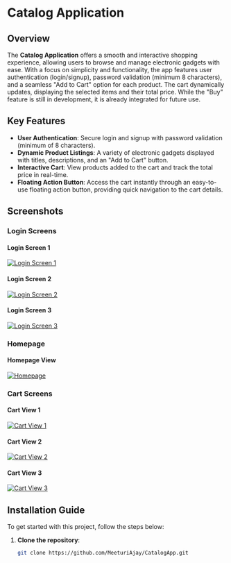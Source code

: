 # Catalog Application

## Overview

The **Catalog Application** offers a smooth and interactive shopping experience, allowing users to browse and manage electronic gadgets with ease. With a focus on simplicity and functionality, the app features user authentication (login/signup), password validation (minimum 8 characters), and a seamless "Add to Cart" option for each product. The cart dynamically updates, displaying the selected items and their total price. While the "Buy" feature is still in development, it is already integrated for future use.

## Key Features

- **User Authentication**: Secure login and signup with password validation (minimum of 8 characters).
- **Dynamic Product Listings**: A variety of electronic gadgets displayed with titles, descriptions, and an "Add to Cart" button.
- **Interactive Cart**: View products added to the cart and track the total price in real-time.
- **Floating Action Button**: Access the cart instantly through an easy-to-use floating action button, providing quick navigation to the cart details.

## Screenshots

### Login Screens

#### Login Screen 1
[![Login Screen 1](CatalogApp/refs/heads/main/assets/Screenshots/Screenshot_20250316-172914.jpg)](https://raw.githubusercontent.com/MeeturiAjay/CatalogApp/refs/heads/main/assets/Screenshots/Screenshot_20250316-172914.jpg)

#### Login Screen 2
[![Login Screen 2](CatalogApp/refs/heads/main/assets/Screenshots/Screenshot_20250316-172947.jpg)](https://raw.githubusercontent.com/MeeturiAjay/CatalogApp/refs/heads/main/assets/Screenshots/Screenshot_20250316-172947.jpg)

#### Login Screen 3
[![Login Screen 3](CatalogApp/refs/heads/main/assets/Screenshots/Screenshot_20250316-172937.jpg)](https://raw.githubusercontent.com/MeeturiAjay/CatalogApp/refs/heads/main/assets/Screenshots/Screenshot_20250316-172937.jpg)

### Homepage

#### Homepage View
[![Homepage](CatalogApp/refs/heads/main/assets/Screenshots/Screenshot_20250316-173007.jpg)](https://raw.githubusercontent.com/MeeturiAjay/CatalogApp/refs/heads/main/assets/Screenshots/Screenshot_20250316-173007.jpg)

### Cart Screens

#### Cart View 1
[![Cart View 1](CatalogApp/refs/heads/main/assets/Screenshots/Screenshot_20250316-173013.jpg)](https://raw.githubusercontent.com/MeeturiAjay/CatalogApp/refs/heads/main/assets/Screenshots/Screenshot_20250316-173013.jpg)

#### Cart View 2
[![Cart View 2](CatalogApp/refs/heads/main/assets/Screenshots/Screenshot_20250316-173017.jpg)](https://raw.githubusercontent.com/MeeturiAjay/CatalogApp/refs/heads/main/assets/Screenshots/Screenshot_20250316-173017.jpg)

#### Cart View 3
[![Cart View 3](CatalogApp/refs/heads/main/assets/Screenshots/Screenshot_20250316-173033.jpg)](https://raw.githubusercontent.com/MeeturiAjay/CatalogApp/refs/heads/main/assets/Screenshots/Screenshot_20250316-173033.jpg)

## Installation Guide

To get started with this project, follow the steps below:

1. **Clone the repository**:

   ```bash
   git clone https://github.com/MeeturiAjay/CatalogApp.git
